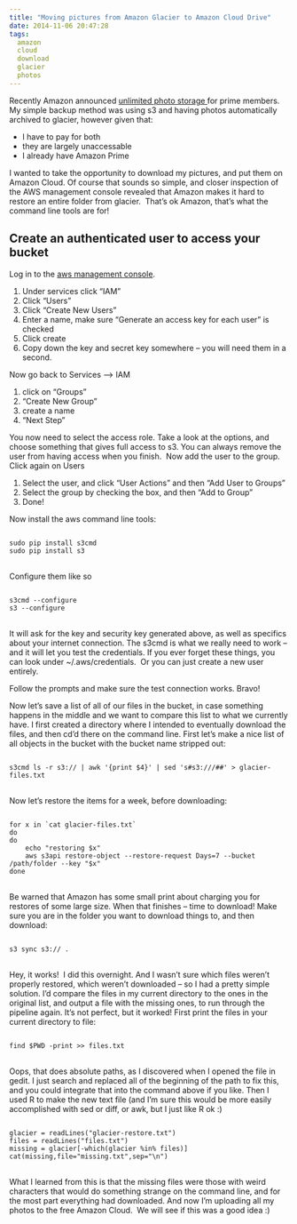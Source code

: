 ```yaml
---
title: "Moving pictures from Amazon Glacier to Amazon Cloud Drive"
date: 2014-11-06 20:47:28
tags:
  amazon
  cloud
  download
  glacier
  photos
---
```



Recently Amazon announced [unlimited photo storage ](https://www.amazon.com/clouddrive/primephotos)for prime members. My simple backup method was using s3 and having photos automatically archived to glacier, however given that:

- I have to pay for both
- they are largely unaccessable
- I already have Amazon Prime

I wanted to take the opportunity to download my pictures, and put them on Amazon Cloud. Of course that sounds so simple, and closer inspection of the AWS management console revealed that Amazon makes it hard to restore an entire folder from glacier.  That’s ok Amazon, that’s what the command line tools are for!


## Create an authenticated user to access your bucket

Log in to the [aws management console](https://console.aws.amazon.com/s3/).

1. Under services click “IAM”
2. Click “Users”
3. Click “Create New Users”
4. Enter a name, make sure “Generate an access key for each user” is checked
5. Click create
6. Copy down the key and secret key somewhere – you will need them in a second.

Now go back to Services –> IAM

 1. click on “Groups”
 2. “Create New Group”
 3. create a name
 4. “Next Step”

You now need to select the access role. Take a look at the options, and choose something that gives full access to s3. You can always remove the user from having access when you finish.  Now add the user to the group. Click again on Users

 1. Select the user, and click “User Actions” and then “Add User to Groups”
 2. Select the group by checking the box, and then “Add to Group”
 3. Done!

Now install the aws command line tools:

<pre>
<code>
sudo pip install s3cmd
sudo pip install s3
</code>
</pre>

Configure them like so

<pre>
<code>
s3cmd --configure
s3 --configure
</code>
</pre>

It will ask for the key and security key generated above, as well as specifics about your internet connection. The s3cmd is what we really need to work – and it will let you test the credentials. If you ever forget these things, you can look under ~/.aws/credentials.  Or you can just create a new user entirely.

Follow the prompts and make sure the test connection works. Bravo!

Now let’s save a list of all of our files in the bucket, in case something happens in the middle and we want to compare this list to what we currently have. I first created a directory where I intended to eventually download the files, and then cd’d there on the command line. First let’s make a nice list of all objects in the bucket with the bucket name stripped out:

<pre>
<code>
s3cmd ls -r s3:// | awk '{print $4}' | sed 's#s3:///##' > glacier-files.txt
</code>
</pre>


Now let’s restore the items for a week, before downloading:

<pre>
<code>
for x in `cat glacier-files.txt`
do
do
    echo "restoring $x"
    aws s3api restore-object --restore-request Days=7 --bucket <bucket-name>/path/folder --key "$x"
done
</code>
</pre>


Be warned that Amazon has some small print about charging you for restores of some large size. When that finishes – time to download! Make sure you are in the folder you want to download things to, and then download:

<pre>
<code>
s3 sync s3:// .
</code>
</pre>

Hey, it works!  I did this overnight. And I wasn’t sure which files weren’t properly restored, which weren’t downloaded – so I had a pretty simple solution. I’d compare the files in my current directory to the ones in the original list, and output a file with the missing ones, to run through the pipeline again. It’s not perfect, but it worked! First print the files in your current directory to file:

<pre>
<code>
find $PWD -print >> files.txt
</code>
</pre>

Oops, that does absolute paths, as I discovered when I opened the file in gedit. I just search and replaced all of the beginning of the path to fix this, and you could integrate that into the command above if you like. Then I used R to make the new text file (and I’m sure this would be more easily accomplished with sed or diff, or awk, but I just like R ok :)

<pre>
<code>
glacier = readLines("glacier-restore.txt")
files = readLines("files.txt")
missing = glacier[-which(glacier %in% files)]
cat(missing,file="missing.txt",sep="\n")
</code>
</pre>

What I learned from this is that the missing files were those with weird characters that would do something strange on the command line, and for the most part everything had downloaded. And now I’m uploading all my photos to the free Amazon Cloud.  We will see if this was a good idea :)
